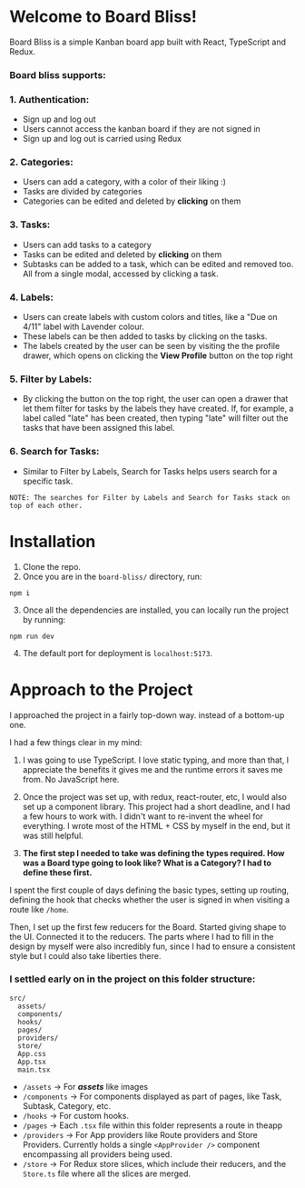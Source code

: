 # Welcome to Board Bliss!

Board Bliss is a simple Kanban board app built with React, TypeScript and Redux.

### Board bliss supports:

### 1. Authentication:
  - Sign up and log out
  - Users cannot access the kanban board if they are not signed in
  - Sign up and log out is carried using Redux
### 2. Categories:
  - Users can add a category, with a color of their liking :)
  - Tasks are divided by categories
  - Categories can be edited and deleted by **clicking** on them
### 3. Tasks: 
  - Users can add tasks to a category
  - Tasks can be edited and deleted by **clicking** on them
  - Subtasks can be added to a task, which can be edited and removed too. All from a single modal, accessed by clicking a task.
### 4. Labels:
  - Users can create labels with custom colors and titles, like a "Due on 4/11" label with Lavender colour.
  - These labels can be then added to tasks by clicking on the tasks.
  - The labels created by the user can be seen by visiting the the profile drawer, which opens on clicking the **View Profile** button on the top right
### 5. Filter by Labels:
  - By clicking the button on the top right, the user can open a drawer that let them filter for tasks by the labels they have created. If, for example, a label called "late" has been created, then typing "late" will filter out the tasks that have been assigned this label.
### 6. Search for Tasks: 
  - Similar to Filter by Labels, Search for Tasks helps users search for a specific task.

```
NOTE: The searches for Filter by Labels and Search for Tasks stack on top of each other.
```

# Installation

1. Clone the repo.
2. Once you are in the `board-bliss/` directory, run:
```
npm i
```
3. Once all the dependencies are installed, you can locally run the project by running:
```
npm run dev
```
4. The default port for deployment is `localhost:5173`.

# Approach to the Project

I approached the project in a fairly top-down way. instead of a bottom-up one.

I had a few things clear in my mind:

1. I was going to use TypeScript. I love static typing, and more than that, I appreciate the benefits it gives me and the runtime errors it saves me from. No JavaScript here.

2. Once the project was set up, with redux, react-router, etc, I would also set up a component library. This project had a short deadline, and I had a few hours to work with. I didn't want to re-invent the wheel for everything. I wrote most of the HTML + CSS by myself in the end, but it was still helpful.

3. **The first step I needed to take was defining the types required. How was a Board type going to look like? What is a Category? I had to define these first.**

I spent the first couple of days defining the basic types, setting up routing, defining the hook that checks whether the user is signed in when visiting a route like `/home`.

Then, I set up the first few reducers for the Board. Started giving shape to the UI. Connected it to the reducers. The parts where I had to fill in the design by myself were also incredibly fun, since I had to ensure a consistent style but I could also take liberties there.

### I settled early on in the project on this folder structure: 
```
src/
  assets/
  components/
  hooks/
  pages/
  providers/
  store/
  App.css
  App.tsx
  main.tsx
```

- `/assets` -> For ***assets*** like images
- `/components` -> For components displayed as part of pages, like Task, Subtask, Category, etc.
- `/hooks` -> For custom hooks.
- `/pages` -> Each `.tsx` file within this folder represents a route in theapp
- `/providers` -> For App providers like Route providers and Store Providers. Currently holds a single `<AppProvider />` component encompassing all providers being used.
- `/store` -> For Redux store slices, which include their reducers, and the `Store.ts` file where all the slices are merged.